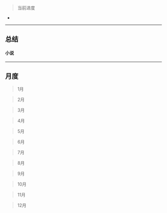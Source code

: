 > 当前进度

-

---

## 总结

#### 小说

--- 

## 月度

> 1月

> 2月

> 3月

> 4月

> 5月

> 6月

> 7月

> 8月

> 9月

> 10月

> 11月

> 12月
